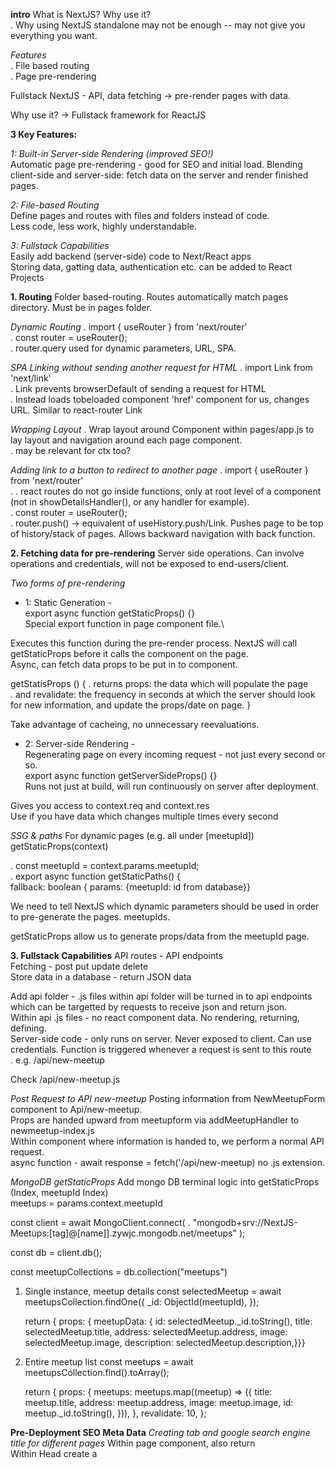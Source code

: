 **intro**
What is NextJS? Why use it?\
. Why using NextJS standalone may not be enough -- may not give you everything you want.

_Features_\
. File based routing\
. Page pre-rendering

Fullstack NextJS - API, data fetching -> pre-render pages with data.

Why use it? -> Fullstack framework for ReactJS

**3 Key Features:**

_1: Built-in Server-side Rendering (improved SEO!)_\
Automatic page pre-rendering - good for SEO and initial load.
Blending client-side and server-side: fetch data on the server and render finished pages.

_2: File-based Routing_\
Define pages and routes with files and folders instead of code.\
Less code, less work, highly understandable.

_3: Fullstack Capabilities_\
Easily add backend (server-side) code to Next/React apps\
Storing data, gatting data, authentication etc. can be added to React Projects

**1. Routing**
Folder based-routing. Routes automatically match pages directory. Must be in pages folder.

_Dynamic Routing_
. import { useRouter } from 'next/router'\
. const router = useRouter();\
. router.query used for dynamic parameters, URL, SPA.

_SPA Linking without sending another request for HTML_
. import Link from 'next/link'\
. Link prevents browserDefault of sending a request for HTML\
. Instead loads tobeloaded component 'href' component for us, changes URL. Similar to react-router Link

_Wrapping Layout_
. Wrap layout around Component within pages/app.js to lay layout and navigation around each page component.\
. may be relevant for ctx too?

_Adding link to a button to redirect to another page_
. import { useRouter } from 'next/router'\
. . react routes do not go inside functions, only at root level of a component (not in showDetailsHandler(), or any handler for example).\
. const router = useRouter();\
. router.push() -> equivalent of useHistory.push/Link. Pushes page to be top of history/stack of pages. Allows backward navigation with back function.

**2. Fetching data for pre-rendering**
Server side operations. Can involve operations and credentials, will not be exposed to end-users/client.

_Two forms of pre-rendering_

- 1: Static Generation -\
  export async function getStaticProps() {}\
  Special export function in page component file.\

Executes this function during the pre-render process. NextJS will call getStaticProps before it calls the component on the page.\
Async, can fetch data props to be put in to component.

getStatisProps () {
. returns props: the data which will populate the page\
. and revalidate: the frequency in seconds at which the server should look for new information, and update the props/date on page.
}

Take advantage of cacheing, no unnecessary reevaluations.

- 2: Server-side Rendering -\
  Regenerating page on every incoming request - not just every second or so.\
  export async function getServerSideProps() {}\
  Runs not just at build, will run continuously on server after deployment.

Gives you access to context.req and context.res\
Use if you have data which changes multiple times every second

_SSG & paths_
For dynamic pages (e.g. all under [meetupId])\
getStaticProps(context)

. const meetupId = context.params.meetupId;\
. export async function getStaticPaths() {\
fallback: boolean
{ params: {meetupId: id from database}}

We need to tell NextJS which dynamic parameters should be used in order to pre-generate the pages. meetupIds.

getStaticProps allow us to generate props/data from the meetupId page.

**3. Fullstack Capabilities**
API routes - API endpoints\
Fetching - post put update delete\
Store data in a database - return JSON data

Add api folder - .js files within api folder will be turned in to api endpoints which can be targetted by requests to receive json and return json.\
Within api .js files - no react component data. No rendering, returning, defining.\
Server-side code - only runs on server. Never exposed to client. Can use credentials. Function is triggered whenever a request is sent to this route\
. e.g. /api/new-meetup

Check /api/new-meetup.js

_Post Request to API new-meetup_
Posting information from NewMeetupForm component to Api/new-meetup.\
Props are handed upward from meetupform via addMeetupHandler to newmeetup-index.js\
Within component where information is handed to, we perform a normal API request.\
async function - await response = fetch('/api/new-meetup) no .js extension.

_MongoDB getStaticProps_
Add mongo DB terminal logic into getStaticProps (Index, meetupId Index)\
meetups = params.context.meetupId

const client = await MongoClient.connect(
. "mongodb+srv://NextJS-Meetups:[tag]@[name]].zywjc.mongodb.net/meetups"
);

const db = client.db();

const meetupCollections = db.collection("meetups")

1. Single instance, meetup details
   const selectedMeetup = await meetupsCollection.findOne({
   \_id: ObjectId(meetupId),
   });

   return {
   props: {
   meetupData: {
   id: selectedMeetup.\_id.toString(),
   title: selectedMeetup.title,
   address: selectedMeetup.address,
   image: selectedMeetup.image,
   description: selectedMeetup.description,}}}

2. Entire meetup list
   const meetups = await meetupsCollection.find().toArray();

   return {
   props: {
   meetups: meetups.map((meetup) => ({
   title: meetup.title,
   address: meetup.address,
   image: meetup.image,
   id: meetup.\_id.toString(), })), },
   revalidate: 10, };

**Pre-Deployment SEO Meta Data**
_Creating tab and google search engine title for different pages_
Within page component, also return <Head></Head>\
Within Head create a <title> component as well as a meta component.\

<meta name="description" content="This is what you can do on this page">\
Meta description is the description of page which will show under page title on google search.\
